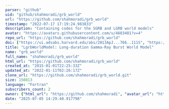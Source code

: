 ```yaml
---
parser: "github"
uid: "github/shahmoradi/grb_world"
url: "https://github.com/shahmoradi/grb_world"
timestamp: "2022-07-17 17:19:24.983833"
description: "Containing codes for the SGRB and LGRB world models"
avatar: "https://avatars.githubusercontent.com/u/4683401?v=4"
repo_url: "https://github.com/shahmoradi/grb_world"
doi: ["https://ui.adsabs.harvard.edu/abs/2013ApJ...766..111S", "https://ui.adsabs.harvard.edu/abs/2017ascl.soft12016S/abstract"]
title: "LgrbWorldModel: Long-duration Gamma-Ray Burst World Model"
name: "grb_world"
full_name: "shahmoradi/grb_world"
html_url: "https://github.com/shahmoradi/grb_world"
created_at: "2015-01-01T22:25:33Z"
updated_at: "2022-01-11T02:26:17Z"
clone_url: "https://github.com/shahmoradi/grb_world.git"
size: 150813
language: "Fortran"
subscribers_count: 2
owner: {"html_url": "https://github.com/shahmoradi", "avatar_url": "https://avatars.githubusercontent.com/u/4683401?v=4", "login": "shahmoradi", "type": "User"}
date: "2025-07-05 14:29:40.917798"
---
```

